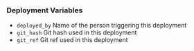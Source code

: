 

### Deployment Variables

- `deployed_by` Name of the person triggering this deployment
- `git_hash` Git hash used in this deployment
- `git_ref` Git ref used in this deployment

